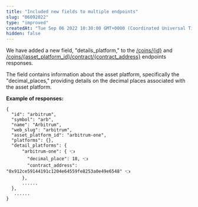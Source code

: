 ```yaml
---
title: "Included new fields to multiple endpoints"
slug: "06092022"
type: "improved"
createdAt: "Tue Sep 06 2022 10:30:00 GMT+0000 (Coordinated Universal Time)"
hidden: false
---
```

We have added a new field, "details_platform," to the [/coins/{id}](/reference/coins-id) and [/coins/{asset_platform_id}/contract/{contract_address}](/reference/coins-contract-address) endpoints responses. 

The field contains information about the asset platform, specifically the "decimal_places," providing details on the decimal places associated with the asset platform. 

**Example of responses:**

```Text JSON
{
  "id": "arbitrum",
  "symbol": "arb",
  "name": "Arbitrum",
  "web_slug": "arbitrum",
  "asset_platform_id": "arbitrum-one",
  "platforms": {},
  "detail_platforms": {
      "arbitrum-one": { 👈
      	"decimal_place": 18, 👈
      	"contract_address": "0x912ce59144191c1204e64559fe8253a0e49e6548" 👈
      },
      ......
  }, 
   ......
}
```